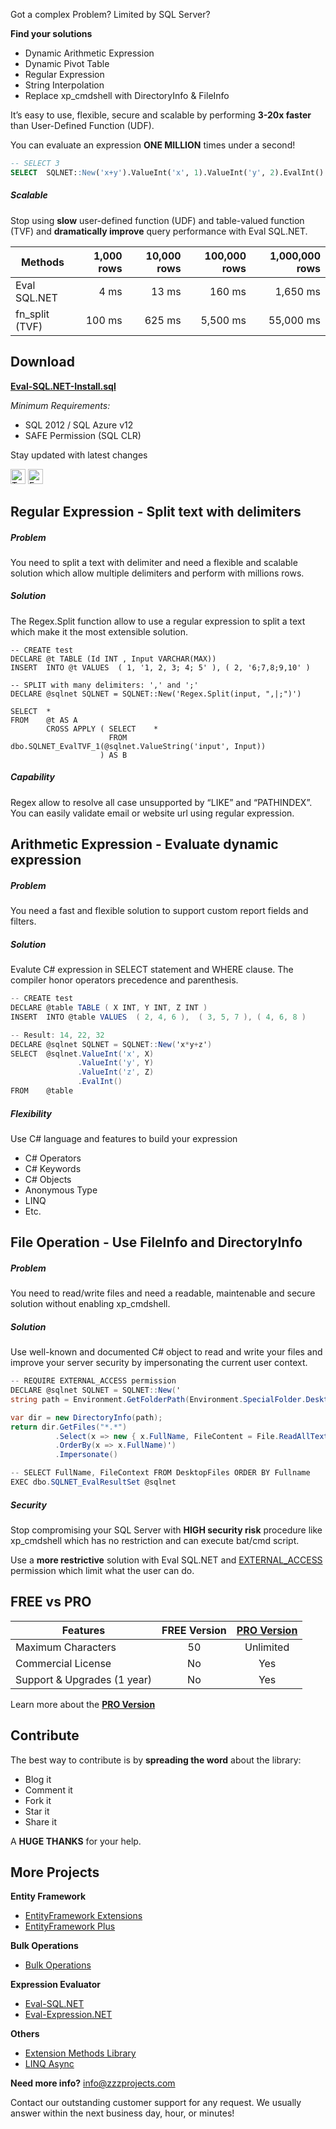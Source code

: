 Got a complex Problem? Limited by SQL Server?

**Find your solutions**
- Dynamic Arithmetic Expression
- Dynamic Pivot Table
- Regular Expression
- String Interpolation
- Replace xp_cmdshell with DirectoryInfo & FileInfo

It’s easy to use, flexible, secure and scalable by performing **3-20x faster** than User-Defined Function (UDF).

You can evaluate an expression **ONE MILLION** times under a second!

```sql
-- SELECT 3
SELECT  SQLNET::New('x+y').ValueInt('x', 1).ValueInt('y', 2).EvalInt()
```

##### Scalable
Stop using **slow** user-defined function (UDF) and table-valued function (TVF) and **dramatically improve** query performance with Eval SQL.NET.

| Methods       | 1,000 rows | 10,000 rows | 100,000 rows | 1,000,000 rows |
| ------------- | ---------: | ----------: | -----------: | -------------: |
|Eval SQL.NET   | 4 ms       | 13 ms       | 160 ms       | 1,650 ms       |
|fn_split (TVF) | 100 ms     | 625 ms      | 5,500 ms     | 55,000 ms      |

## Download
**[Eval-SQL.NET-Install.sql](https://github.com/zzzprojects/Eval-SQL.NET/releases)**

_Minimum Requirements:_
- SQL 2012 / SQL Azure v12
- SAFE Permission (SQL CLR)

Stay updated with latest changes

<a href="https://twitter.com/zzzprojects" target="_blank"><img src="http://www.zzzprojects.com/images/twitter_follow.png" alt="Twitter Follow" height="24" /></a>
<a href="https://www.facebook.com/zzzprojects/" target="_blank"><img src="http://www.zzzprojects.com/images/facebook_like.png" alt="Facebook Like" height="24" /></a>

## Regular Expression - Split text with delimiters

##### Problem
You need to split a text with delimiter and need a flexible and scalable solution which allow multiple delimiters and perform with millions rows.

##### Solution
The Regex.Split function allow to use a regular expression to split a text which make it the most extensible solution.

```
-- CREATE test
DECLARE @t TABLE (Id INT , Input VARCHAR(MAX))
INSERT  INTO @t VALUES  ( 1, '1, 2, 3; 4; 5' ), ( 2, '6;7,8;9,10' )

-- SPLIT with many delimiters: ',' and ';'
DECLARE @sqlnet SQLNET = SQLNET::New('Regex.Split(input, ",|;")')

SELECT  *
FROM    @t AS A
        CROSS APPLY ( SELECT    *
                      FROM      dbo.SQLNET_EvalTVF_1(@sqlnet.ValueString('input', Input))
                    ) AS B
```

##### Capability
Regex allow to resolve all case unsupported by “LIKE” and “PATHINDEX”. You can easily validate email or website url using regular expression.

## Arithmetic Expression - Evaluate dynamic expression

##### Problem
You need a fast and flexible solution to support custom report fields and filters.

##### Solution
Evalute C# expression in SELECT statement and WHERE clause. The compiler honor operators precedence and parenthesis.

```csharp
-- CREATE test
DECLARE @table TABLE ( X INT, Y INT, Z INT )
INSERT  INTO @table VALUES  ( 2, 4, 6 ),  ( 3, 5, 7 ), ( 4, 6, 8 )

-- Result: 14, 22, 32
DECLARE @sqlnet SQLNET = SQLNET::New('x*y+z')
SELECT  @sqlnet.ValueInt('x', X)
               .ValueInt('y', Y)
               .ValueInt('z', Z)
               .EvalInt()
FROM    @table
```

##### Flexibility
Use C# language and features to build your expression
- C# Operators
- C# Keywords
- C# Objects
- Anonymous Type
- LINQ
- Etc.

## File Operation - Use FileInfo and DirectoryInfo
##### Problem
You need to read/write files and need a readable, maintenable and secure solution without enabling xp_cmdshell.

##### Solution
Use well-known and documented C# object to read and write your files and improve your server security by impersonating the current user context.

```csharp
-- REQUIRE EXTERNAL_ACCESS permission
DECLARE @sqlnet SQLNET = SQLNET::New('
string path = Environment.GetFolderPath(Environment.SpecialFolder.Desktop);

var dir = new DirectoryInfo(path);
return dir.GetFiles("*.*")
          .Select(x => new { x.FullName, FileContent = File.ReadAllText(x.FullName) })
          .OrderBy(x => x.FullName)')
          .Impersonate()

-- SELECT FullName, FileContext FROM DesktopFiles ORDER BY Fullname
EXEC dbo.SQLNET_EvalResultSet @sqlnet
```

##### Security
Stop compromising your SQL Server with **HIGH security risk** procedure like xp_cmdshell which has no restriction and can execute bat/cmd script. 

Use a **more restrictive** solution with Eval SQL.NET and [EXTERNAL_ACCESS](https://msdn.microsoft.com/library/ms345101.aspx) permission which limit what the user can do.

## FREE vs PRO

Features | FREE Version | **[PRO Version](http://eval-sql.net/#pro)**
------------ | :-------------: | :-------------:
Maximum Characters | 50 | Unlimited
Commercial License | No | Yes
Support & Upgrades (1 year) | No | Yes

Learn more about the **[PRO Version](http://eval-sql.net/#pro)**

## Contribute
The best way to contribute is by **spreading the word** about the library:

 - Blog it
 - Comment it
 - Fork it
 - Star it
 - Share it
 
A **HUGE THANKS** for your help.

## More Projects

**Entity Framework**
- [EntityFramework Extensions](http://entityframework-extensions.net/)
- [EntityFramework Plus](http://entityframework-plus.net)

**Bulk Operations**
- [Bulk Operations](http://bulk-operations.net/)

**Expression Evaluator**
- [Eval-SQL.NET](http://eval-sql.net/)
- [Eval-Expression.NET](http://eval-expression.net/)

**Others**
- [Extension Methods Library](https://github.com/zzzprojects/Z.ExtensionMethods/)
- [LINQ Async](https://github.com/zzzprojects/Linq-AsyncExtensions)

**Need more info?** info@zzzprojects.com

Contact our outstanding customer support for any request. We usually answer within the next business day, hour, or minutes!
